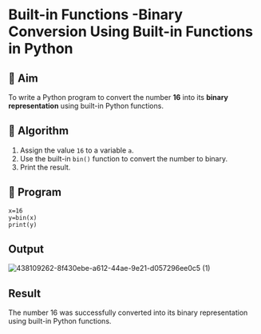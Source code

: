 # Built-in Functions -Binary Conversion Using Built-in Functions in Python

## 🎯 Aim
To write a Python program to convert the number **16** into its **binary representation** using built-in Python functions.

## 🧠 Algorithm
1. Assign the value `16` to a variable `a`.
2. Use the built-in `bin()` function to convert the number to binary.
3. Print the result.

## 🧾 Program

```
x=16
y=bin(x)
print(y)
```

## Output
![438109262-8f430ebe-a612-44ae-9e21-d057296ee0c5 (1)](https://github.com/user-attachments/assets/8f92d1e8-bd72-49ff-81fd-64a6118ea601)

## Result
The number 16 was successfully converted into its binary representation using built-in Python functions.


